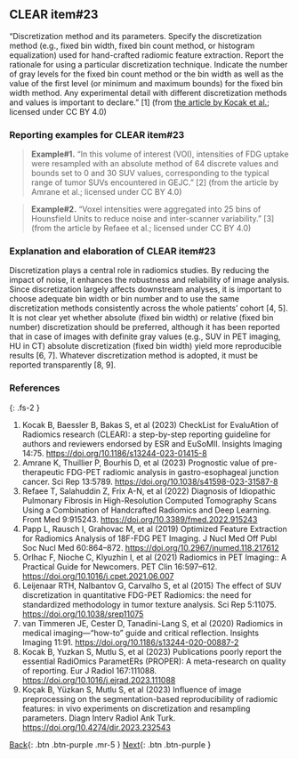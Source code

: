 ## CLEAR item#23


“Discretization method and its parameters. Specify the discretization method (e.g., fixed bin width, fixed bin count method, or histogram equalization) used for hand-crafted radiomic feature extraction. Report the rationale for using a particular discretization technique. Indicate the number of gray levels for the fixed bin count method or the bin width as well as the value of the first level (or minimum and maximum bounds) for the fixed bin width method. Any experimental detail with different discretization methods and values is important to declare.”  [1] (from [the article by Kocak et al.](https://insightsimaging.springeropen.com/articles/10.1186/s13244-023-01415-8); licensed under CC BY 4.0)


### Reporting examples for CLEAR item#23

> **Example#1.** “In this volume of interest (VOI), intensities of FDG uptake were resampled with an absolute method of 64 discrete values and bounds set to 0 and 30 SUV values, corresponding to the typical range of tumor SUVs encountered in GEJC.” [2] (from the article by Amrane  et al.; licensed under CC BY 4.0)

> **Example#2.** “Voxel intensities were aggregated into 25 bins of Hounsfield Units to reduce noise and inter-scanner variability.” [3] (from the article by Refaee et al.; licensed under CC BY 4.0)

### Explanation and elaboration of CLEAR item#23

Discretization plays a central role in radiomics studies. By reducing the impact of noise, it enhances the robustness and reliability of image analysis. Since discretization largely affects downstream analyses, it is important to choose adequate bin width or bin number and to use the same discretization methods consistently across the whole patients’ cohort [4, 5]. It is not clear yet whether absolute (fixed bin width) or relative (fixed bin number) discretization should be preferred, although it has been reported that in case of images with definite gray values (e.g., SUV in PET imaging, HU in CT) absolute discretization (fixed bin width) yield more reproducible results [6, 7]. Whatever discretization method is adopted, it must be reported transparently [8, 9].

### References

{: .fs-2 }

1. 	Kocak B, Baessler B, Bakas S, et al (2023) CheckList for EvaluAtion of Radiomics research (CLEAR): a step-by-step reporting guideline for authors and reviewers endorsed by ESR and EuSoMII. Insights Imaging 14:75. https://doi.org/10.1186/s13244-023-01415-8
2. 	Amrane K, Thuillier P, Bourhis D, et al (2023) Prognostic value of pre-therapeutic FDG-PET radiomic analysis in gastro-esophageal junction cancer. Sci Rep 13:5789. https://doi.org/10.1038/s41598-023-31587-8
3. 	Refaee T, Salahuddin Z, Frix A-N, et al (2022) Diagnosis of Idiopathic Pulmonary Fibrosis in High-Resolution Computed Tomography Scans Using a Combination of Handcrafted Radiomics and Deep Learning. Front Med 9:915243. https://doi.org/10.3389/fmed.2022.915243
4. 	Papp L, Rausch I, Grahovac M, et al (2019) Optimized Feature Extraction for Radiomics Analysis of 18F-FDG PET Imaging. J Nucl Med Off Publ Soc Nucl Med 60:864–872. https://doi.org/10.2967/jnumed.118.217612
5. 	Orlhac F, Nioche C, Klyuzhin I, et al (2021) Radiomics in PET Imaging:: A Practical Guide for Newcomers. PET Clin 16:597–612. https://doi.org/10.1016/j.cpet.2021.06.007
6. 	Leijenaar RTH, Nalbantov G, Carvalho S, et al (2015) The effect of SUV discretization in quantitative FDG-PET Radiomics: the need for standardized methodology in tumor texture analysis. Sci Rep 5:11075. https://doi.org/10.1038/srep11075
7. 	van Timmeren JE, Cester D, Tanadini-Lang S, et al (2020) Radiomics in medical imaging—“how-to” guide and critical reflection. Insights Imaging 11:91. https://doi.org/10.1186/s13244-020-00887-2
8. 	Kocak B, Yuzkan S, Mutlu S, et al (2023) Publications poorly report the essential RadiOmics ParametERs (PROPER): A meta-research on quality of reporting. Eur J Radiol 167:111088. https://doi.org/10.1016/j.ejrad.2023.111088
9. 	Koçak B, Yüzkan S, Mutlu S, et al (2023) Influence of image preprocessing on the segmentation-based reproducibility of radiomic features: in vivo experiments on discretization and resampling parameters. Diagn Interv Radiol Ank Turk. https://doi.org/10.4274/dir.2023.232543



[Back](https://radiomic.github.io/CLEAR-E3/docs/Item2.html){: .btn .btn-purple .mr-5 }
[Next](https://radiomic.github.io/CLEAR-E3/docs/Item4.html){: .btn .btn-purple   }
